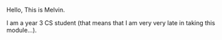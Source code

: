 Hello,
This is Melvin.

I am a year 3 CS student (that means that I am very very late in taking this module...).